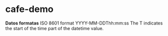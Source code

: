 # cafe-demo

**Datos formatas**
ISO 8601 format
YYYY-MM-DDThh:mm:ss
The T indicates the start of the time part of the datetime value.
